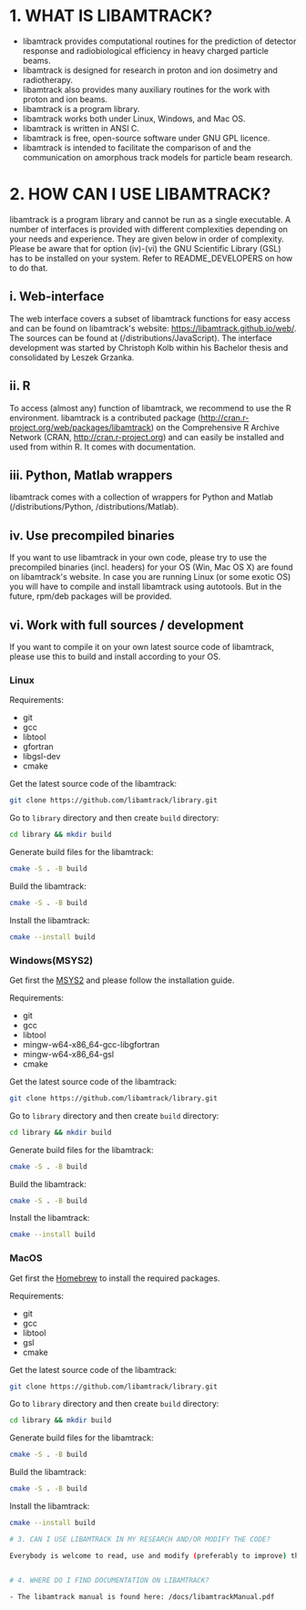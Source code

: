 # 1. WHAT IS LIBAMTRACK?

* libamtrack provides computational routines for the prediction of detector response and radiobiological efficiency in heavy charged particle beams.
* libamtrack is designed for research in proton and ion dosimetry and radiotherapy.
* libamtrack also provides many auxiliary routines for the work with proton and ion beams.
* libamtrack is a program library.
* libamtrack works both under Linux, Windows, and Mac OS.
* libamtrack is written in ANSI C.
* libamtrack is free, open-source software under GNU GPL licence.
* libamtrack is intended to facilitate the comparison of and the communication on amorphous track models for particle beam research.


# 2. HOW CAN I USE LIBAMTRACK?

libamtrack is a program library and cannot be run as a single executable. A number of interfaces is provided with different complexities depending on your needs and experience. They are given below in order of complexity. Please be aware that for option (iv)-(vi) the GNU Scientific Library (GSL) has to be installed on your system.
Refer to README_DEVELOPERS on how to do that.

## i. Web-interface
The web interface covers a subset of libamtrack functions for easy access and can be found on libamtrack's website: https://libamtrack.github.io/web/. The sources can be found at (/distributions/JavaScript). The interface development was started by Christoph Kolb within his Bachelor thesis and consolidated by Leszek Grzanka.

## ii. R
To access (almost any) function of libamtrack, we recommend to use the R environment. libamtrack is a contributed package (http://cran.r-project.org/web/packages/libamtrack) on the Comprehensive R Archive Network (CRAN, http://cran.r-project.org) and can easily be installed and used from within R. It comes with documentation.

## iii. Python, Matlab wrappers
libamtrack comes with a collection of wrappers for Python and Matlab (/distributions/Python, /distributions/Matlab).

## iv. Use precompiled binaries
If you want to use libamtrack in your own code, please try to use the precompiled binaries (incl. headers) for your OS (Win, Mac OS X) are found on libamtrack's website. In case you are running Linux (or some exotic OS) you will have to compile and install libamtrack using autotools. But in the future, rpm/deb packages will be provided. 

## vi. Work with full sources / development

If you want to compile it on your own latest source code of libamtrack, please use this to build and install according to your OS.

### Linux

Requirements:
- git
- gcc
- libtool
- gfortran
- libgsl-dev
- cmake

Get the latest source code of the libamtrack:

```bash
git clone https://github.com/libamtrack/library.git
```

Go to `library` directory and then create `build` directory:

```bash
cd library && mkdir build
```

Generate build files for the libamtrack:
```bash
cmake -S . -B build
```

Build the libamtrack:
```bash
cmake -S . -B build
```

Install the libamtrack:
```bash
cmake --install build
```

### Windows(MSYS2)

Get first the [MSYS2](https://www.msys2.org/) and please follow the installation guide.

Requirements:
- git
- gcc
- libtool
- mingw-w64-x86_64-gcc-libgfortran
- mingw-w64-x86_64-gsl
- cmake

Get the latest source code of the libamtrack:

```bash
git clone https://github.com/libamtrack/library.git
```

Go to `library` directory and then create `build` directory:

```bash
cd library && mkdir build
```

Generate build files for the libamtrack:
```bash
cmake -S . -B build
```

Build the libamtrack:
```bash
cmake -S . -B build
```

Install the libamtrack:
```bash
cmake --install build
```
### MacOS

Get first the [Homebrew](https://brew.sh/) to install the required packages.

Requirements:
- git
- gcc
- libtool
- gsl
- cmake

Get the latest source code of the libamtrack:

```bash
git clone https://github.com/libamtrack/library.git
```

Go to `library` directory and then create `build` directory:

```bash
cd library && mkdir build
```

Generate build files for the libamtrack:
```bash
cmake -S . -B build
```

Build the libamtrack:
```bash
cmake -S . -B build
```

Install the libamtrack:
```bash
cmake --install build

# 3. CAN I USE LIBAMTRACK IN MY RESEARCH AND/OR MODIFY THE CODE?

Everybody is welcome to read, use and modify (preferably to improve) the code according to GNU GPL 3.


# 4. WHERE DO I FIND DOCUMENTATION ON LIBAMTRACK?

- The libamtrack manual is found here: /docs/libamtrackManual.pdf